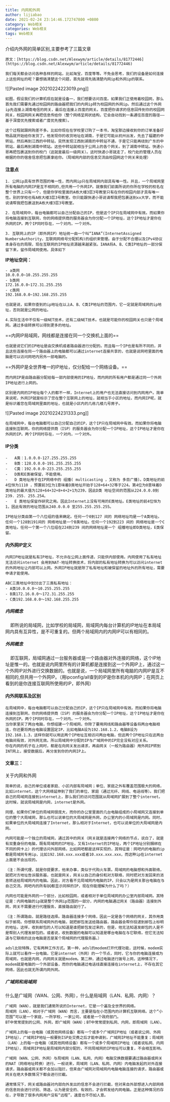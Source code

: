 ```yaml
---
title: 内网和外网
author: lijiabao
date: 2021-02-24 23:14:46.172747800 +0800
category: Web相关
categories: Web相关
tags: Web相关
---
```


介绍内外网的简单区别,主要参考了三篇文章

	原文：[https://blog.csdn.net/Alexwym/article/details/81772446](https://blog.csdn.net/Alexwym/article/details/81772446)
	
	我们每天都会访问各种各样的网站，比如淘宝，百度等等。不免会思考，我们的设备是如何连接上这些网址的呢？要想搞清楚这个问题，首先就得先搞清楚内网ip和外网ip的联系。

![[Pasted image 20210224223019.png]]

	如图，假设我们的计算机现在就是设备一，我们想要访问百度。如果我们正使用着校园网，那么首先我们需要先通过校园网的路由器把我们的内网ip转为校园网的外网ip。然后通过这个外网ip先连接上湖南电信的网关，最后在连接上百度的网关。百度把你请求的信息回传到你的校园网网关，校园网网关再把信息传给你（整个网络呈网状结构，它会自动找到一条通往百度的路径——基于深度优先搜索或者广度优先搜索）。
	
	这个过程就跟网购差不多。比如你现在在学校里订购了一本书，淘宝那边接收到你的订单准备好物品就开始给你发货了。他发现你的收货地址在湖南，于是它可能从杭州出发，先去了福建的中转站，然后再到江西的中转站，突然发现江西到湖南的中转站不通，于是它只能再绕到广东的中转站，最后再到湖南中转站。这些中转站就相当于公网上的各个网关。到了湖南中转站，快递小哥再把包裹送到你的校门（这就是最后一级网关）。这时快递小哥就走了，校门处的管理人员在根据的你的宿舍信息把包裹拿给你。（局域网内部的信息交流由校园网这个网关来处理）

#### 注意点

	1. 公网ip具有世界范围的唯一性，而内网ip只在局域网内部具有唯一性。并且，一个局域网里所有电脑的内网IP是互不相同的,但共用一个外网IP。就像我们前面所说的你所在学校的校名在整个世界上只有一个，但是你学校里面的A栋大楼3层3号教室只有在你的校园内部才具有唯一性。别的学校也有A栋大楼3层3号教室。你只能跟快递小哥说请帮我把包裹送到xx大学，而不能说请帮我把包裹送到A栋大楼3层3号教室。
	
	2. 在局域网中，每台电脑都可以自己分配自己的IP，但是这个IP只在局域网中有效。而如果你将电脑连接到互联网，你的网络提供商的服务器会为你分配一个IP地址，这个IP地址才是你在外网的IP。两个IP同时存在，一个对内，一个对外。
	
	3. 互联网上的IP（即外网IP）地址统一由一个叫“IANA”(InternetAssigned NumbersAuthority，互联网网络号分配机构)的组织来管理。由于分配不合理以及IPv4协议本身存在的局限，现在互联网的IP地址资源越来越紧张。IANA将A、B、C类IP地址的一部分保留下来，留作局域网使用。具体如下  

**IP地址空间：**  

	- a类网  
	10.0.0.0~10.255.255.255  
	- b类网  
	172.16.0.0~172.31.255.255  
	- c类网  
	192.168.0.0~192.168.255.255
	
	也就是说，如果你查到的ip地址在以上A、B、C类IP地址的范围内，它一定就是局域网的ip地址，否则就是公网的地址。
	
	4.实际生活中不仅有一级NET技术，还有二级NET技术。也就是可能你的校园网关也只是个局域网。通过多级转换可以得到更多的地址。

==内网IP局域网，网线都是连接在同一个交换机上面的==

	也就是说它们的IP地址是由交换机或者路由器进行分配的。而且每一个IP也是有所不同的，并且这些连接在同一个路由器上的电脑都可以通过internet连接共享的，也就是说网吧里面的电脑是可以访问网吧内另外一部电脑的。

==外网IP是全世界唯一的IP地址，仅分配给一个网络设备。==

	而内网IP是由路由器分配给每一部内部使用的IP地址，而内网的所有用户都是通过同一个外网IP地址进行上网的。
	
	区别是内网的IP地址每个人的都不一样，Internet上的用户也无法直接访问到内网用户。简单来说呢，外网IP就是标示了您在整个互联网上的地址，就相当于小区的地址，而内网IP呢，就是标识着您在局域网里面的地址，也就是小区内的几栋几楼几号房子。  

![[Pasted image 20210224231333.png]]

	在局域网中，每台电脑都可以自己分配自己的IP，这个IP只在局域网中有效。而如果你将电脑连接到互联网，你的网络提供商（ISP）的服务器会为你分配一个IP地址，这个IP地址才是你在外网的IP。两个IP同时存在，一个对内，一个对外。

#### IP分类

	-   A类：1.0.0.0-127.255.255.255
	-   B类：128.0.0.0-191.255.255.255
	-   C类：192.0.0.0-223.255.255.255
	-   D类和E类被保留，不能使用。
	-   D 类地址用于在IP网络中的 组播( multicasting ，又称为 多目广播)。D类地址的前4位恒为1110 ，预置前3位为1意味着D类地址开始于128+64+32等于224。第4位为0意味着D类地址的最大值为128+64+32+8+4+2+1为239，因此D类 地址空间的范围从224.0.0.0到239. 255. 255.254。
	-   E 类地址保留作研究之用。因此Internet上没有可用的E类地址。E类地址的前4位恒为1，因此有效的地址范围从240.0.0.0 至255.255.255.255。
	
	IP地址分类由第一个八位组的值来确定。任何一个0到127 间的 网络地址均是一个A类地址。任何一个128到191间的 网络地址是一个B类地址。任何一个192到223 间的 网络地址是一个C类地址。任何一个第一个八位组在224到239 间的网络地址是一个 组播地址即D类地址，E类保留。


#### 内外网IP定义

	内网IP地址就是私有IP地址，不允许在公网上面传递，只能供内部使用。内网使用了私有地址无法访问internet 会用到NAT-地址转换技术，将内部的私有地址转换为可以访问internet的外网地址让内部可以上网。外网IP地址就是除了私有地址和被保留的地址外的所有地址，需要申请才能使用。
	
	ABC三类地址中划分出了三类私有地址：
	- A类10.0.0.0～10.255.255.255  
	- B类172.16.0.0～172.31.255.255  
	- C类192.168.0.0～192.168.255.255

##### 内网概念

    即所说的局域网，比如学校的局域网，局域网内每台计算机的IP地址在本局域网内具有互异性，是不可重复的。但两个局域网内的内网IP可以有相同的。

##### 外网概念

    即互联网，局域网通过一台服务器或是一个路由器对外连接的网络，这个IP地址是惟一的。也就是说内网里所有的计算机都是连接到这一个外网IP上，通过这一个外网IP对外进行交换数据的。也就是说，一个局域网里所有电脑的内网IP是互不相同的,但共用一个外网IP。（用ipconfig/all查到的IP是你本机的内网IP；在网页上看到的是你连接互联网所使用的IP，即外网）

#### 内外网联系及区别

	在局域网中，每台电脑都可以自己分配自己的IP，这个IP只在局域网中有效。而如果你将电脑连接到互联网，你的网络提供商（ISP）的服务器会为你分配一个IP地址，这个IP地址才是你在外网的IP。两个IP同时存在，一个对内，一个对外。  
	当你家里买了两台电脑，你想组建一个局域网，你除了要用网线和路由器等设备将两台电脑相连，你还要将两台电脑设置固定IP，比如电脑A设为192.168.1.2，电脑B设为192.168.1.3，这样你就可以用这两个IP地址互相访问两台电脑，但这两个IP地址只在这两台电脑间有效，对外网无效。所以局域网中分配的IP与广域网中的IP完全没有对应关系。  
	你在内网的机子在上网时，都是在向网关发出请求，再由网关（一般为路由器）用外网IP转到INT网上，接受数据后，再分发到你的内网IP上。


#### 文章三：

关于内网和外网

	简单的说，自己的单位或者家庭、小区内部有局域网；单位、家庭之外有覆盖范围极大的网络，比如internet，这个大网络延伸到了我们的单位、家庭（通过光纤、网线、电话线等）。我们把自己的局域网连接到internet上，那么我们的访问范围就从局域网扩展到了整个internet。这时候，就说局域网是内网，internet是外网。
	
	同理，如果你们单位的局域网很庞大，而你的办公室里面的几台电脑组成的小局域网又连接到单位的整个大局域网，那么也可以说单位的大局域网是外网，办公室内的小局域网是内网。同时，如果单位的大局域网连接了Internet，那么相对于Internet，也可以说单位的大局域网是内网。
	
	内网可能是一个独立的局域网，通过其中的网关（网关就是连接两个网络的节点，说白了，就是有双重身份的电脑，既有局域网的IP地址，又有Internet的IP地址，两个IP地址分别捆绑在不同的网卡上）的代理访问外部网络，比如网吧都是这样实现的，其特征是：网吧内的电脑的ip都是局域网专用ip，比如192.168.xxx.xxx或者10.xxx.xxx.xxx，而这种ip在internet上面是不会出现的。
	
	（注：所谓代理，就是你提要求，他来办事，类似于代购火车票。局域网的电脑想和外面联络，就把对方地址告诉服务器，也就是网关，网关以自己的身份和对方联络，同时把对方发回来的消息转送给局域网内的电脑。因此，对方看不见局域网内电脑的IP，只会以为是网关那台电脑在与自己交流。网吧内的所有QQ都显示同样的IP，现在你能理解为什么了吗？）
	
	内网也可能是外网的一个部分，比如校园网，或者相对于单位局域网的办公室内部局域网。其特征是：内网电脑的ip就是整个外网ip范围的一部分，内网的电脑通过网关（路由器）连接到外网，网关不需要进行代理服务，直接路由就行了。
	
	（注：所谓路由，就是路径选择。路由器连接多个网络，因此一定是各个网络的网关，其作用类似于邮局。你想联系局域网外的电脑，就把邮包发送给路由器，路由器会帮你投递到邮包上标明的地址。这样，收到邮包的人可以知道是谁把邮包发过来的，但是，他无法知道发邮包的人是不是帮别人代理发邮包的。或者说，收到数据的电脑可以知道是哪台电脑在与它联络，但它无法知道与它联络的这台电脑是否是某个局域网的代理服务器。）
	
	adsl比较特殊，它有两种工作方式。第一种，adsl的modem打开代理功能，这时候，modem实际上就可以看作一台电脑，它是internet（外网）的一个节点，同时，它与你的电脑连接成为局域网，也就是内网，内网网关就是modem。第二种，通过电脑进行拨号上网，这种情况下，modem就是电脑的一个外部设备，而你的电脑通过电话线直接连接在internet上，不存在其它网络，因此也就无所谓内网外网。

##### 广域网和局域网

什么是广域网（WAN、公网、外网），什么是局域网（LAN、私网、内网）？ 

	广域网（WAN），就是我们通常所说的Internet，它是一个遍及全世界的网络。  
	局域网（LAN），相对于广域网（WAN）而言，主要是指在小范围内的计算机互联网络。这个“小范围”可以是一个家庭，一所学校，一家公司，或者是一个政府部门。  
	BT中常常提到的公网、外网，即广域网（WAN）；BT中常常提到私网、内网，即局域网（LAN）。
	
	广域网上的每一台电脑（或其他网络设备）都有一个或多个广域网IP地址（或者说公网、外网IP地址），广域网IP地址一般要到ISP处交费之后才能申请到，广域网IP地址不能重复；局域网（LAN）上的每一台电脑（或其他网络设备）都有一个或多个局域网IP地址（或者说私网、内网IP地址），局域网IP地址是局域网内部分配的，不同局域网的IP地址可以重复，不会相互影响。
	
	广域网（WAN、公网、外网）与局域网（LAN、私网、内网）电脑交换数据要通过路由器或网关的NAT（网络地址转换）进行。一般说来，局域网（LAN、私网、内网）内电脑发起的对外连接请求，路由器或网关都不会加以阻拦，但来自广域网对局域网内电脑电脑连接的请求，路由器或网关在绝大多数情况下都会进行拦截。
	
	通常情况下，网关或路由器对内部向外发出的信息不会进行拦截，但对来自外部想进入内部网络的信息则会进行识别、筛选，认为是安全的、有效的，才会转发给内网电脑。正是这种情况的存在，才导致了很多内网用户没有“远程”，速度也不尽如人意。